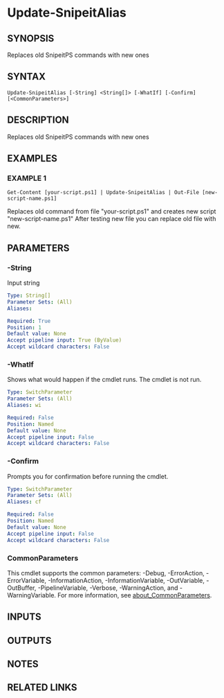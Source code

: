 ﻿---
external help file: SnipeitPS-help.xml
Module Name: SnipeitPS
online version:
schema: 2.0.0
---

# Update-SnipeitAlias

## SYNOPSIS
Replaces old SnipeitPS commands with new ones

## SYNTAX

```
Update-SnipeitAlias [-String] <String[]> [-WhatIf] [-Confirm] [<CommonParameters>]
```

## DESCRIPTION
Replaces old SnipeitPS commands with new ones

## EXAMPLES

### EXAMPLE 1
```
Get-Content [your-script.ps1] | Update-SnipeitAlias | Out-File [new-script-name.ps1]
```

Replaces old command from file "your-script.ps1" and creates new script "new-script-name.ps1"
After testing new file you can replace old file with new.

## PARAMETERS

### -String
Input string

```yaml
Type: String[]
Parameter Sets: (All)
Aliases:

Required: True
Position: 1
Default value: None
Accept pipeline input: True (ByValue)
Accept wildcard characters: False
```

### -WhatIf
Shows what would happen if the cmdlet runs.
The cmdlet is not run.

```yaml
Type: SwitchParameter
Parameter Sets: (All)
Aliases: wi

Required: False
Position: Named
Default value: None
Accept pipeline input: False
Accept wildcard characters: False
```

### -Confirm
Prompts you for confirmation before running the cmdlet.

```yaml
Type: SwitchParameter
Parameter Sets: (All)
Aliases: cf

Required: False
Position: Named
Default value: None
Accept pipeline input: False
Accept wildcard characters: False
```

### CommonParameters
This cmdlet supports the common parameters: -Debug, -ErrorAction, -ErrorVariable, -InformationAction, -InformationVariable, -OutVariable, -OutBuffer, -PipelineVariable, -Verbose, -WarningAction, and -WarningVariable. For more information, see [about_CommonParameters](http://go.microsoft.com/fwlink/?LinkID=113216).

## INPUTS

## OUTPUTS

## NOTES

## RELATED LINKS
